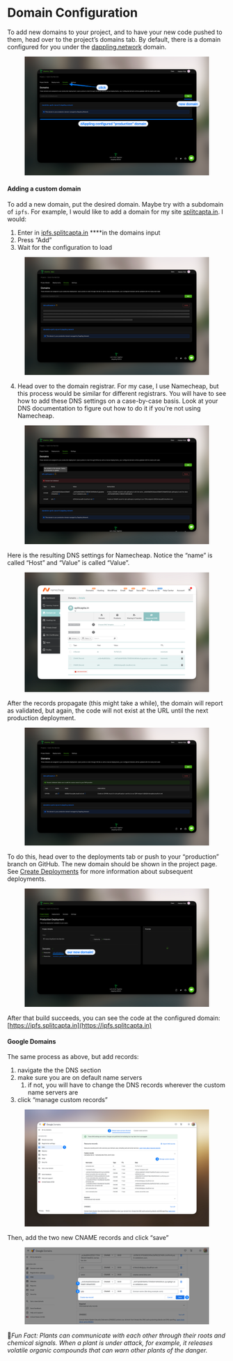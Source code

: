 # Domain Configuration

To add new domains to your project, and to have your new code pushed to them, head over to the project’s domains tab. By default, there is a domain configured for you under the [dappling.network](http://dappling.network) domain.

<figure><img src="../.gitbook/assets/image (24).png" alt=""><figcaption></figcaption></figure>

#### Adding a custom domain

To add a new domain, put the desired domain. Maybe try with a subdomain of `ipfs`. For example, I would like to add a domain for my site [splitcapta.in](http://splitcapta.in). I would:

1. Enter in [ipfs.splitcapta.in](http://ipfs.splitcapta.in) \*\*\*\*in the domains input
2. Press “Add”
3. Wait for the configuration to load

<figure><img src="../.gitbook/assets/image (25).png" alt=""><figcaption></figcaption></figure>

4. Head over to the domain registrar. For my case, I use Namecheap, but this process would be similar for different registrars. You will have to see how to add these DNS settings on a case-by-case basis. Look at your DNS documentation to figure out how to do it if you’re not using Namecheap.

<figure><img src="../.gitbook/assets/image (26).png" alt=""><figcaption></figcaption></figure>

Here is the resulting DNS settings for Namecheap. Notice the “name” is called “Host” and “Value” is called “Value”.

<figure><img src="../.gitbook/assets/image (27).png" alt=""><figcaption></figcaption></figure>

After the records propagate (this might take a while), the domain will report as validated, but again, the code will not exist at the URL until the next production deployment.

<figure><img src="../.gitbook/assets/image (39).png" alt=""><figcaption></figcaption></figure>

To do this, head over to the deployments tab or push to your “production” branch on GitHub. The new domain should be shown in the project page. See [Create Deployments](create-deployments.md) for more information about subsequent deployments.

<figure><img src="../.gitbook/assets/image (28).png" alt=""><figcaption></figcaption></figure>

After that build succeeds, you can see the code at the configured domain: [https://ipfs.splitcapta.in](https://ipfs.splitcapta.in)

#### Google Domains

The same process as above, but add records:

1. navigate the the DNS section
2. make sure you are on default name servers
   1. if not, you will have to change the DNS records wherever the custom name servers are
3. click “manage custom records”

<figure><img src="../.gitbook/assets/image (29).png" alt=""><figcaption></figcaption></figure>

Then, add the two new CNAME records and click “save”

<figure><img src="../.gitbook/assets/image (30).png" alt=""><figcaption></figcaption></figure>



:cactus:_Fun Fact: Plants can communicate with each other through their roots and chemical signals. When a plant is under attack, for example, it releases volatile organic compounds that can warn other plants of the danger._
